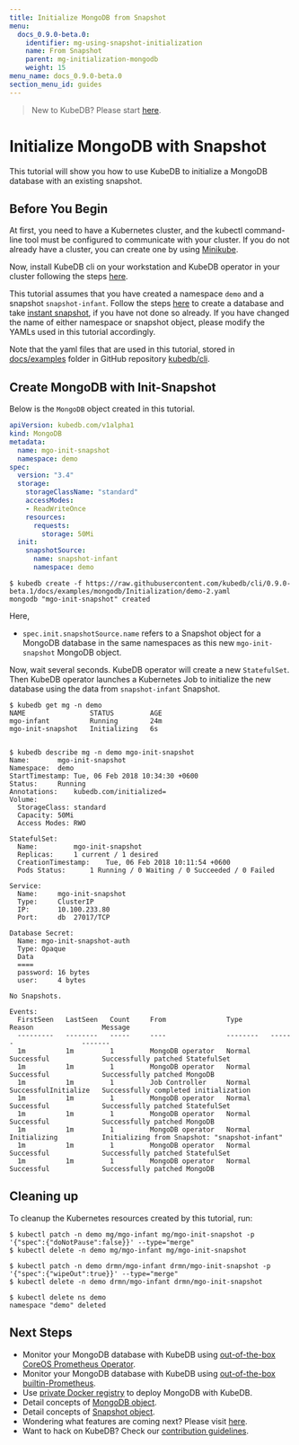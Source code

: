 ```yaml
---
title: Initialize MongoDB from Snapshot
menu:
  docs_0.9.0-beta.0:
    identifier: mg-using-snapshot-initialization
    name: From Snapshot
    parent: mg-initialization-mongodb
    weight: 15
menu_name: docs_0.9.0-beta.0
section_menu_id: guides
---
```

> New to KubeDB? Please start [here](/docs/concepts/README.md).

# Initialize MongoDB with Snapshot

This tutorial will show you how to use KubeDB to initialize a MongoDB database with an existing snapshot.

## Before You Begin

At first, you need to have a Kubernetes cluster, and the kubectl command-line tool must be configured to communicate with your cluster. If you do not already have a cluster, you can create one by using [Minikube](https://github.com/kubernetes/minikube).

Now, install KubeDB cli on your workstation and KubeDB operator in your cluster following the steps [here](/docs/setup/install.md).

This tutorial assumes that you have created a namespace `demo` and a snapshot `snapshot-infant`. Follow the steps [here](/docs/guides/mongodb/snapshot/backup-and-restore.md) to create a database and take [instant snapshot](/docs/guides/mongodb/snapshot/backup-and-restore.md#instant-backups), if you have not done so already. If you have changed the name of either namespace or snapshot object, please modify the YAMLs used in this tutorial accordingly.

Note that the yaml files that are used in this tutorial, stored in [docs/examples](https://github.com/kubedb/cli/tree/master/docs/examples) folder in GitHub repository [kubedb/cli](https://github.com/kubedb/cli).

## Create MongoDB with Init-Snapshot

Below is the `MongoDB` object created in this tutorial.

```yaml
apiVersion: kubedb.com/v1alpha1
kind: MongoDB
metadata:
  name: mgo-init-snapshot
  namespace: demo
spec:
  version: "3.4"
  storage:
    storageClassName: "standard"
    accessModes:
    - ReadWriteOnce
    resources:
      requests:
        storage: 50Mi
  init:
    snapshotSource:
      name: snapshot-infant
      namespace: demo
```

```console
$ kubedb create -f https://raw.githubusercontent.com/kubedb/cli/0.9.0-beta.1/docs/examples/mongodb/Initialization/demo-2.yaml
mongodb "mgo-init-snapshot" created
```

Here,

- `spec.init.snapshotSource.name` refers to a Snapshot object for a MongoDB database in the same namespaces as this new `mgo-init-snapshot` MongoDB object.

Now, wait several seconds. KubeDB operator will create a new `StatefulSet`. Then KubeDB operator launches a Kubernetes Job to initialize the new database using the data from `snapshot-infant` Snapshot.

```console
$ kubedb get mg -n demo
NAME                STATUS         AGE
mgo-infant          Running        24m
mgo-init-snapshot   Initializing   6s


$ kubedb describe mg -n demo mgo-init-snapshot
Name:		mgo-init-snapshot
Namespace:	demo
StartTimestamp:	Tue, 06 Feb 2018 10:34:30 +0600
Status:		Running
Annotations:	kubedb.com/initialized=
Volume:
  StorageClass:	standard
  Capacity:	50Mi
  Access Modes:	RWO

StatefulSet:
  Name:			mgo-init-snapshot
  Replicas:		1 current / 1 desired
  CreationTimestamp:	Tue, 06 Feb 2018 10:11:54 +0600
  Pods Status:		1 Running / 0 Waiting / 0 Succeeded / 0 Failed

Service:
  Name:		mgo-init-snapshot
  Type:		ClusterIP
  IP:		10.100.233.80
  Port:		db	27017/TCP

Database Secret:
  Name:	mgo-init-snapshot-auth
  Type:	Opaque
  Data
  ====
  password:	16 bytes
  user:		4 bytes

No Snapshots.

Events:
  FirstSeen   LastSeen   Count     From               Type       Reason                 Message
  ---------   --------   -----     ----               --------   ------                 -------
  1m          1m         1         MongoDB operator   Normal     Successful             Successfully patched StatefulSet
  1m          1m         1         MongoDB operator   Normal     Successful             Successfully patched MongoDB
  1m          1m         1         Job Controller     Normal     SuccessfulInitialize   Successfully completed initialization
  1m          1m         1         MongoDB operator   Normal     Successful             Successfully patched StatefulSet
  1m          1m         1         MongoDB operator   Normal     Successful             Successfully patched MongoDB
  1m          1m         1         MongoDB operator   Normal     Initializing           Initializing from Snapshot: "snapshot-infant"
  1m          1m         1         MongoDB operator   Normal     Successful             Successfully patched StatefulSet
  1m          1m         1         MongoDB operator   Normal     Successful             Successfully patched MongoDB
```

## Cleaning up

To cleanup the Kubernetes resources created by this tutorial, run:

```console
$ kubectl patch -n demo mg/mgo-infant mg/mgo-init-snapshot -p '{"spec":{"doNotPause":false}}' --type="merge"
$ kubectl delete -n demo mg/mgo-infant mg/mgo-init-snapshot

$ kubectl patch -n demo drmn/mgo-infant drmn/mgo-init-snapshot -p '{"spec":{"wipeOut":true}}' --type="merge"
$ kubectl delete -n demo drmn/mgo-infant drmn/mgo-init-snapshot

$ kubectl delete ns demo
namespace "demo" deleted
```

## Next Steps

- Monitor your MongoDB database with KubeDB using [out-of-the-box CoreOS Prometheus Operator](/docs/guides/mongodb/monitoring/using-coreos-prometheus-operator.md).
- Monitor your MongoDB database with KubeDB using [out-of-the-box builtin-Prometheus](/docs/guides/mongodb/monitoring/using-builtin-prometheus.md).
- Use [private Docker registry](/docs/guides/mongodb/private-registry/using-private-registry.md) to deploy MongoDB with KubeDB.
- Detail concepts of [MongoDB object](/docs/concepts/databases/mongodb.md).
- Detail concepts of [Snapshot object](/docs/concepts/snapshot.md).
- Wondering what features are coming next? Please visit [here](/docs/roadmap.md).
- Want to hack on KubeDB? Check our [contribution guidelines](/docs/CONTRIBUTING.md).
